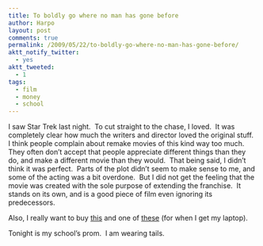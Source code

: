 ```yaml
---
title: To boldly go where no man has gone before
author: Harpo
layout: post
comments: true
permalink: /2009/05/22/to-boldly-go-where-no-man-has-gone-before/
aktt_notify_twitter:
  - yes
aktt_tweeted:
  - 1
tags:
  - film
  - money
  - school
---
```

I saw Star Trek last night.  To cut straight to the chase, I loved.  It was completely clear how much the writers and director loved the original stuff.  I think people complain about remake movies of this kind way too much.  They often don&#8217;t accept that people appreciate different things than they do, and make a different movie than they would.  That being said, I didn&#8217;t think it was perfect.  Parts of the plot didn&#8217;t seem to make sense to me, and some of the acting was a bit overdone.  But I did not get the feeling that the movie was created with the sole purpose of extending the franchise.  It stands on its own, and is a good piece of film even ignoring its predecessors.

Also, I really want to buy <a href="http://www.thinkgeek.com/gadgets/tools/BCED/" target="_blank">this</a> and one of <a href="http://www.voltaicsystems.com/" target="_blank">these</a> (for when I get my laptop).

Tonight is my school&#8217;s prom.  I am wearing tails.